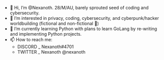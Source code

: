 - 👋 Hi, I’m @Nexanoth. 28/M/AU, barely sprouted seed of coding and cybersecurity.
- 👀 I’m interested in privacy, coding, cybersecurity, and cyberpunk/hacker worldbuilding (fictional and non-fictional 🤖)
- 🌱 I’m currently learning Python with plans to learn GoLang by re-writing and implementing Python projects.
- 📫 How to reach me:
  - DISCORD _ Nexanoth#4701
  - TWITTER _ Nexanoth @nexanoth

<!---
Nexanoth/Nexanoth is a ✨ special ✨ repository because its `README.md` (this file) appears on your GitHub profile.
You can click the Preview link to take a look at your changes.
--->
